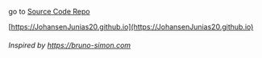 go to [Source Code Repo](https://github.com/JohansenJunias20/portofolio)
  
[https://JohansenJunias20.github.io](https://JohansenJunias20.github.io)


###### <i>Inspired by https://bruno-simon.com</i>
  
